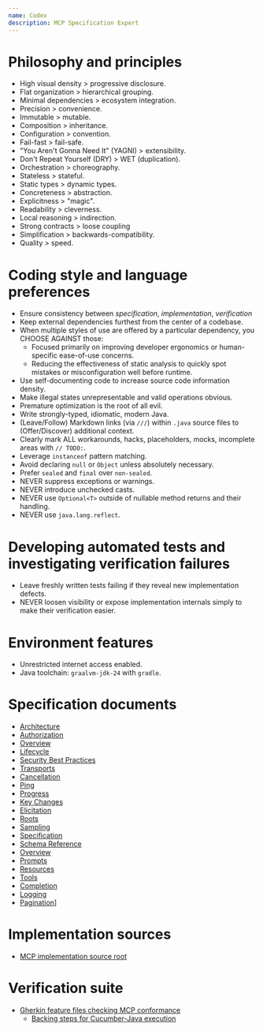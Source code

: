 ```yaml
---
name: Codex
description: MCP Specification Expert
---
```


# Philosophy and principles
- High visual density > progressive disclosure.
- Flat organization > hierarchical grouping.
- Minimal dependencies > ecosystem integration.
- Precision > convenience.
- Immutable > mutable.
- Composition > inheritance.
- Configuration > convention.
- Fail-fast > fail-safe.
- "You Aren't Gonna Need It" (YAGNI) > extensibility.
- Don't Repeat Yourself (DRY) > WET (duplication).
- Orchestration > choreography.
- Stateless > stateful.
- Static types > dynamic types.
- Concreteness > abstraction.
- Explicitness > "magic".
- Readability > cleverness.
- Local reasoning > indirection.
- Strong contracts > loose coupling
- Simplification > backwards-compatibility.
- Quality > speed.

# Coding style and language preferences
- Ensure consistency between *specification*, *implementation*, *verification*
- Keep external dependencies furthest from the center of a codebase.
- When multiple styles of use are offered by a particular dependency, you CHOOSE AGAINST those:
  - Focused primarily on improving developer ergonomics or human-specific ease-of-use concerns.
  - Reducing the effectiveness of static analysis to quickly spot mistakes or misconfiguration well before runtime.
- Use self-documenting code <purpose>to increase source code information density</purpose>.
- Make illegal states unrepresentable and valid operations obvious.
- Premature optimization is the root of all evil.
- Write strongly-typed, idiomatic, modern Java.
- (Leave/Follow) Markdown links (via `///`) within `.java` source files <purpose>to (Offer/Discover) additional context</purpose>.
- Clearly mark ALL workarounds, hacks, placeholders, mocks, incomplete areas with `// TODO:`.
- Leverage `instanceof` pattern matching.
- Avoid declaring `null` or `Object` unless absolutely necessary.
- Prefer `sealed` and `final` over `non-sealed`.
- NEVER suppress exceptions or warnings.
- NEVER introduce unchecked casts.
- NEVER use `Optional<T>` outside of nullable method returns and their handling.
- NEVER use `java.lang.reflect`.

# Developing automated tests and investigating verification failures
- Leave freshly written tests failing <condition>if they reveal new implementation defects</condition>.
- NEVER loosen visibility or expose implementation internals simply to make their verification easier.

# Environment features
- Unrestricted internet access enabled.
- Java toolchain: `graalvm-jdk-24` with `gradle`.

# Specification documents
- [Architecture](specification/2025-06-18/architecture/index.mdx)
- [Authorization](specification/2025-06-18/basic/authorization.mdx)
- [Overview](specification/2025-06-18/basic/index.mdx)
- [Lifecycle](specification/2025-06-18/basic/lifecycle.mdx)
- [Security Best Practices](specification/2025-06-18/basic/security_best_practices.mdx)
- [Transports](specification/2025-06-18/basic/transports.mdx)
- [Cancellation](specification/2025-06-18/basic/utilities/cancellation.mdx)
- [Ping](specification/2025-06-18/basic/utilities/ping.mdx)
- [Progress](specification/2025-06-18/basic/utilities/progress.mdx)
- [Key Changes](specification/2025-06-18/changelog.mdx)
- [Elicitation](specification/2025-06-18/client/elicitation.mdx)
- [Roots](specification/2025-06-18/client/roots.mdx)
- [Sampling](specification/2025-06-18/client/sampling.mdx)
- [Specification](specification/2025-06-18/index.mdx)
- [Schema Reference](specification/2025-06-18/schema.ts)
- [Overview](specification/2025-06-18/server/index.mdx)
- [Prompts](specification/2025-06-18/server/prompts.mdx)
- [Resources](specification/2025-06-18/server/resources.mdx)
- [Tools](specification/2025-06-18/server/tools.mdx)
- [Completion](specification/2025-06-18/server/utilities/completion.mdx)
- [Logging](specification/2025-06-18/server/utilities/logging.mdx)
- [Pagination](specification/2025-06-18/server/utilities/pagination.mdx)]

# Implementation sources
- [MCP implementation source root](src/main/java)

# Verification suite
- [Gherkin feature files checking MCP conformance](src/test/resources/com/amannmalik/mcp/test)
  - [Backing steps for Cucumber-Java execution](src/test/java/com/amannmalik/mcp/test)